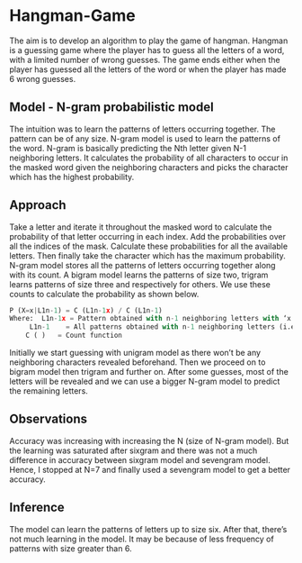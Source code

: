 # Hangman-Game
The aim is to develop an algorithm to play the game of hangman. Hangman is a guessing game where the player has to guess all the letters of a word, with a limited number of wrong guesses. The game ends either when the player has guessed all the letters of the word or when the player has made 6 wrong guesses. 

## Model - N-gram probabilistic model
The intuition was to learn the patterns of letters occurring together. The pattern can be of any size.  N-gram model is used to learn the patterns of the word. N-gram is basically predicting the Nth letter given N-1 neighboring letters. It calculates the probability of all characters to occur in the masked word given the neighboring characters and picks the character which has the highest probability. 

## Approach
Take a letter and iterate it throughout the masked word to calculate the probability of that letter occurring in each index. Add the probabilities over all the indices of the mask. Calculate these probabilities for all the available letters. Then finally take the character which has the maximum probability. 
N-gram model stores all the patterns of letters occurring together along with its count. A bigram model learns the patterns of size two, trigram learns patterns of size three and respectively for others. We use these counts to calculate the probability as shown below.  

```python
P (X=x|L1n-1) = C (L1n-1x) / C (L1n-1)      
Where:  L1n-1x = Pattern obtained with n-1 neighboring letters with ‘x’ at masked space      
	 L1n-1    = All patterns obtained with n-1 neighboring letters (i.e., any letter at masked space)      
	C ( )   = Count function     
```
	
Initially we start guessing with unigram model as there won’t be any neighboring characters revealed beforehand. Then we proceed on to bigram model then trigram and further on. After some guesses, most of the letters will be revealed and we can use a bigger N-gram model to predict the remaining letters. 

## Observations
Accuracy was increasing with increasing the N (size of N-gram model). But the learning was saturated after sixgram and there was not a much difference in accuracy between sixgram model and sevengram model. Hence, I stopped at N=7 and finally used a sevengram model to get a better accuracy.  

## Inference
The model can learn the patterns of letters up to size six. After that, there’s not much learning in the model. It may be because of less frequency of patterns with size greater than 6.   
